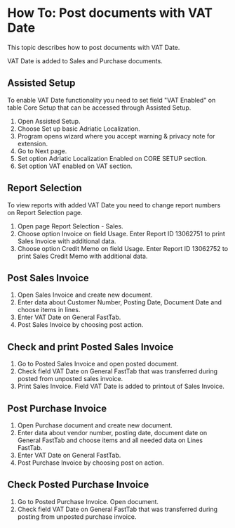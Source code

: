 # How To: Post documents with VAT Date

This topic describes how to post documents with VAT Date.

VAT Date is added to Sales and Purchase documents.

## Assisted Setup

To enable VAT Date functionality you need to set field "VAT Enabled" on table Core Setup that can be accessed through Assisted Setup.

1. Open Assisted Setup.
2. Choose Set up basic Adriatic Localization.
3. Program opens wizard where you accept warning & privacy note for extension.
4. Go to Next page.
5. Set option Adriatic Localization Enabled on CORE SETUP section.
6. Set option VAT enabled on VAT section.

## Report Selection

To view reports with added VAT Date you need to change report numbers on Report Selection page.
1. Open page Report Selection - Sales.
2. Choose option Invoice on field Usage. Enter Report ID 13062751 to print Sales Invoice with additional data.
3. Choose option Credit Memo on field Usage. Enter Report ID 13062752 to print Sales Credit Memo with additional data.

## Post Sales Invoice

1. Open Sales Invoice and create new document.
2. Enter data about Customer Number, Posting Date, Document Date and choose items in lines. 
3. Enter VAT Date on General FastTab. 
4. Post Sales Invoice by choosing post action.

## Check and print Posted Sales Invoice

1. Go to Posted Sales Invoice and open posted document.
2. Check field VAT Date on General FastTab that was transferred during posted from unposted sales invoice.
3. Print Sales Invoice. Field VAT Date is added to printout of Sales Invoice.

## Post Purchase Invoice

1. Open Purchase document and create new document.
2. Enter data about vendor number, posting date, document date on General FastTab and choose items and all needed data on Lines FastTab. 
3. Enter VAT Date on General FastTab.
4. Post Purchase Invoice by choosing post on action.

## Check Posted Purchase Invoice

1. Go to Posted Purchase Invoice. Open document.
2. Check field VAT Date on General FastTab that was transferred during posting from unposted purchase invoice.

